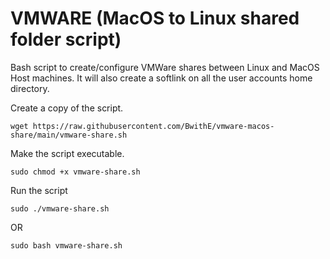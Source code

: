 # VMWARE (MacOS to Linux shared folder script)
Bash script to create/configure VMWare shares between Linux and MacOS Host machines.
It will also create a softlink on all the user accounts home directory.

Create a copy of the script.

```wget https://raw.githubusercontent.com/BwithE/vmware-macos-share/main/vmware-share.sh```

Make the script executable.

```sudo chmod +x vmware-share.sh```

Run the script

```sudo ./vmware-share.sh```

OR 

```sudo bash vmware-share.sh```
